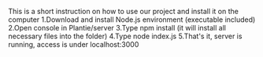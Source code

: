 This is a short instruction on how to use our project and install it on the computer
1.Download and install Node.js environment (executable included)
2.Open console in Plantie/server
3.Type npm install (it will install all necessary files into the folder)
4.Type node index.js
5.That's it, server is running, access is under localhost:3000

